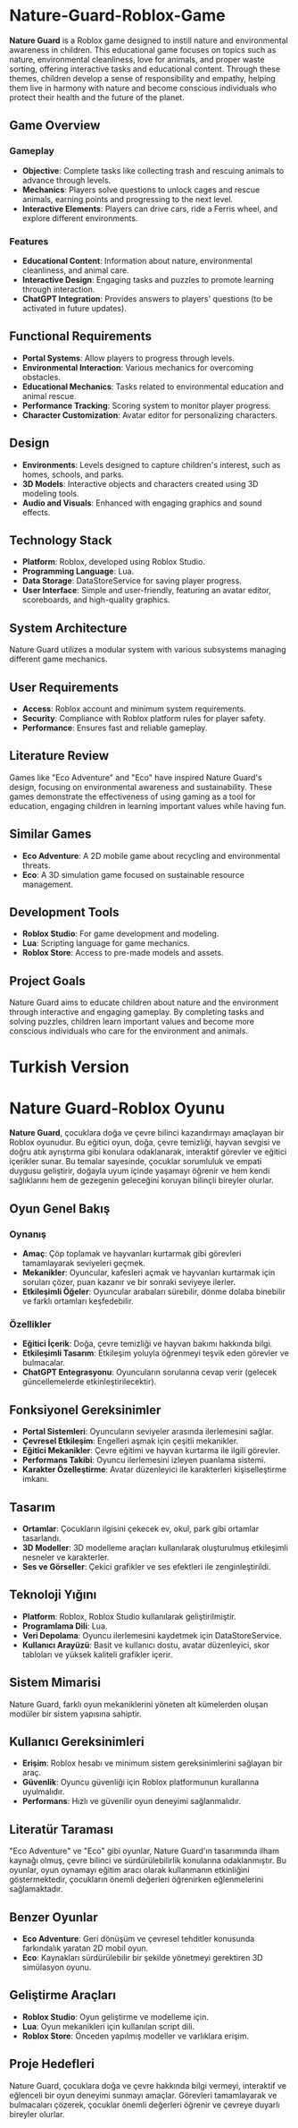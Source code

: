 # Nature-Guard-Roblox-Game


**Nature Guard** is a Roblox game designed to instill nature and environmental awareness in children. This educational game focuses on topics such as nature, environmental cleanliness, love for animals, and proper waste sorting, offering interactive tasks and educational content. Through these themes, children develop a sense of responsibility and empathy, helping them live in harmony with nature and become conscious individuals who protect their health and the future of the planet.

## Game Overview

### Gameplay
- **Objective**: Complete tasks like collecting trash and rescuing animals to advance through levels.
- **Mechanics**: Players solve questions to unlock cages and rescue animals, earning points and progressing to the next level.
- **Interactive Elements**: Players can drive cars, ride a Ferris wheel, and explore different environments.


### Features
- **Educational Content**: Information about nature, environmental cleanliness, and animal care.
- **Interactive Design**: Engaging tasks and puzzles to promote learning through interaction.
- **ChatGPT Integration**: Provides answers to players' questions (to be activated in future updates).

## Functional Requirements
- **Portal Systems**: Allow players to progress through levels.
- **Environmental Interaction**: Various mechanics for overcoming obstacles.
- **Educational Mechanics**: Tasks related to environmental education and animal rescue.
- **Performance Tracking**: Scoring system to monitor player progress.
- **Character Customization**: Avatar editor for personalizing characters.

## Design
- **Environments**: Levels designed to capture children's interest, such as homes, schools, and parks.
- **3D Models**: Interactive objects and characters created using 3D modeling tools.
- **Audio and Visuals**: Enhanced with engaging graphics and sound effects.

## Technology Stack
- **Platform**: Roblox, developed using Roblox Studio.
- **Programming Language**: Lua.
- **Data Storage**: DataStoreService for saving player progress.
- **User Interface**: Simple and user-friendly, featuring an avatar editor, scoreboards, and high-quality graphics.

## System Architecture
Nature Guard utilizes a modular system with various subsystems managing different game mechanics.

## User Requirements
- **Access**: Roblox account and minimum system requirements.
- **Security**: Compliance with Roblox platform rules for player safety.
- **Performance**: Ensures fast and reliable gameplay.

## Literature Review
Games like "Eco Adventure" and "Eco" have inspired Nature Guard's design, focusing on environmental awareness and sustainability. These games demonstrate the effectiveness of using gaming as a tool for education, engaging children in learning important values while having fun.

## Similar Games
- **Eco Adventure**: A 2D mobile game about recycling and environmental threats.
- **Eco**: A 3D simulation game focused on sustainable resource management.

## Development Tools
- **Roblox Studio**: For game development and modeling.
- **Lua**: Scripting language for game mechanics.
- **Roblox Store**: Access to pre-made models and assets.

## Project Goals
Nature Guard aims to educate children about nature and the environment through interactive and engaging gameplay. By completing tasks and solving puzzles, children learn important values and become more conscious individuals who care for the environment and animals.

# Turkish Version

# Nature Guard-Roblox Oyunu

**Nature Guard**, çocuklara doğa ve çevre bilinci kazandırmayı amaçlayan bir Roblox oyunudur. Bu eğitici oyun, doğa, çevre temizliği, hayvan sevgisi ve doğru atık ayrıştırma gibi konulara odaklanarak, interaktif görevler ve eğitici içerikler sunar. Bu temalar sayesinde, çocuklar sorumluluk ve empati duygusu geliştirir, doğayla uyum içinde yaşamayı öğrenir ve hem kendi sağlıklarını hem de gezegenin geleceğini koruyan bilinçli bireyler olurlar.

## Oyun Genel Bakış

### Oynanış
- **Amaç**: Çöp toplamak ve hayvanları kurtarmak gibi görevleri tamamlayarak seviyeleri geçmek.
- **Mekanikler**: Oyuncular, kafesleri açmak ve hayvanları kurtarmak için soruları çözer, puan kazanır ve bir sonraki seviyeye ilerler.
- **Etkileşimli Öğeler**: Oyuncular arabaları sürebilir, dönme dolaba binebilir ve farklı ortamları keşfedebilir.


### Özellikler
- **Eğitici İçerik**: Doğa, çevre temizliği ve hayvan bakımı hakkında bilgi.
- **Etkileşimli Tasarım**: Etkileşim yoluyla öğrenmeyi teşvik eden görevler ve bulmacalar.
- **ChatGPT Entegrasyonu**: Oyuncuların sorularına cevap verir (gelecek güncellemelerde etkinleştirilecektir).

## Fonksiyonel Gereksinimler
- **Portal Sistemleri**: Oyuncuların seviyeler arasında ilerlemesini sağlar.
- **Çevresel Etkileşim**: Engelleri aşmak için çeşitli mekanikler.
- **Eğitici Mekanikler**: Çevre eğitimi ve hayvan kurtarma ile ilgili görevler.
- **Performans Takibi**: Oyuncu ilerlemesini izleyen puanlama sistemi.
- **Karakter Özelleştirme**: Avatar düzenleyici ile karakterleri kişiselleştirme imkanı.

## Tasarım
- **Ortamlar**: Çocukların ilgisini çekecek ev, okul, park gibi ortamlar tasarlandı.
- **3D Modeller**: 3D modelleme araçları kullanılarak oluşturulmuş etkileşimli nesneler ve karakterler.
- **Ses ve Görseller**: Çekici grafikler ve ses efektleri ile zenginleştirildi.

## Teknoloji Yığını
- **Platform**: Roblox, Roblox Studio kullanılarak geliştirilmiştir.
- **Programlama Dili**: Lua.
- **Veri Depolama**: Oyuncu ilerlemesini kaydetmek için DataStoreService.
- **Kullanıcı Arayüzü**: Basit ve kullanıcı dostu, avatar düzenleyici, skor tabloları ve yüksek kaliteli grafikler içerir.

## Sistem Mimarisi
Nature Guard, farklı oyun mekaniklerini yöneten alt kümelerden oluşan modüler bir sistem yapısına sahiptir.

## Kullanıcı Gereksinimleri
- **Erişim**: Roblox hesabı ve minimum sistem gereksinimlerini sağlayan bir araç.
- **Güvenlik**: Oyuncu güvenliği için Roblox platformunun kurallarına uyulmalıdır.
- **Performans**: Hızlı ve güvenilir oyun deneyimi sağlanmalıdır.

## Literatür Taraması
"Eco Adventure" ve "Eco" gibi oyunlar, Nature Guard'ın tasarımında ilham kaynağı olmuş, çevre bilinci ve sürdürülebilirlik konularına odaklanmıştır. Bu oyunlar, oyun oynamayı eğitim aracı olarak kullanmanın etkinliğini göstermektedir, çocukların önemli değerleri öğrenirken eğlenmelerini sağlamaktadır.

## Benzer Oyunlar
- **Eco Adventure**: Geri dönüşüm ve çevresel tehditler konusunda farkındalık yaratan 2D mobil oyun.
- **Eco**: Kaynakları sürdürülebilir bir şekilde yönetmeyi gerektiren 3D simülasyon oyunu.

## Geliştirme Araçları
- **Roblox Studio**: Oyun geliştirme ve modelleme için.
- **Lua**: Oyun mekanikleri için kullanılan script dili.
- **Roblox Store**: Önceden yapılmış modeller ve varlıklara erişim.

## Proje Hedefleri
Nature Guard, çocuklara doğa ve çevre hakkında bilgi vermeyi, interaktif ve eğlenceli bir oyun deneyimi sunmayı amaçlar. Görevleri tamamlayarak ve bulmacaları çözerek, çocuklar önemli değerleri öğrenir ve çevreye duyarlı bireyler olurlar.

